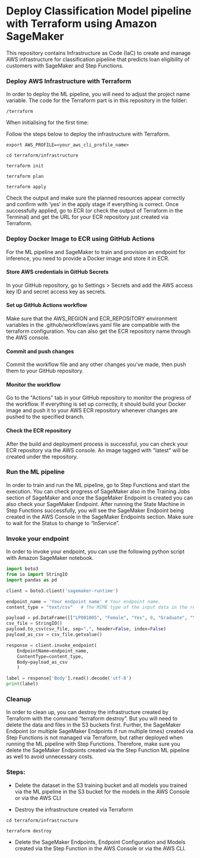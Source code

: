 # Deploy Classification Model pipeline with Terraform using Amazon SageMaker

This repository contains Infrastructure as Code (IaC) to create and manage AWS infrastructure for classification pipeline that predicts loan eligibility of customers with SageMaker and 
Step Functions.

### Deploy AWS Infrastructure with Terraform
In order to deploy the ML pipeline, you will need to adjust the project name variable. The code for the Terraform part is in this repository in the folder:
```shell script
/terraform
```

When initialising for the first time:

Follow the steps below to deploy the infrastructure with Terraform.

```shell script
export AWS_PROFILE=<your_aws_cli_profile_name>

cd terraform/infrastructure

terraform init

terraform plan

terraform apply
```
Check the output and make sure the planned resources appear correctly and confirm with ‘yes’ in the apply stage if
everything is correct. Once successfully applied, go to ECR (or check the output of Terraform in the Terminal) 
and get the URL for your ECR repository just created via Terraform.


### Deploy Docker Image to ECR using GitHub Actions

For the ML pipeline and SageMaker to train and provision an endpoint for inference, you need to provide a Docker image and store it in ECR. 

#### Store AWS credentials in GitHub Secrets
In your GitHub repository, go to Settings > Secrets and add the AWS access key ID and secret access key as secrets. 

#### Set up GitHub Actions workflow
Make sure that the AWS_REGION and ECR_REPOSITORY environment variables in the .github/workflow/aws.yaml file are compatible with the terraform configuration. 
You can also get the ECR repository name through the AWS console.

#### Commit and push changes
Commit the workflow file and any other changes you've made, then push them to your GitHub repository.

#### Monitor the workflow
Go to the "Actions" tab in your GitHub repository to monitor the progress of the workflow. 
If everything is set up correctly, it should build your Docker image and push it to your AWS ECR repository whenever changes are pushed to the specified branch.

#### Check the ECR repository
After the build and deployment process is successful, you can check your ECR repository via the AWS console.
An image tagged with "latest" will be created under the repository.

### Run the ML pipeline

In order to train and run the ML pipeline, go to Step Functions and start the execution. You can check progress of
SageMaker also in the Training Jobs section of SageMaker and once the SageMaker Endpoint is created you can 
also check your SageMaker Endpoint. After running the State Machine in Step Functions successfully, you will see the
SageMaker Endpoint being created in the AWS Console in the SageMaker Endpoints section. Make sure to 
wait for the Status to change to “InService”.

### Invoke your endpoint

In order to invoke your endpoint, you can use the following python script with Amazon SageMaker notebook.
```python
import boto3
from io import StringIO
import pandas as pd

client = boto3.client('sagemaker-runtime')

endpoint_name = 'Your endpoint name' # Your endpoint name.
content_type = "text/csv"   # The MIME type of the input data in the request body.

payload = pd.DataFrame([["LP001005", "Female", "Yes", 0, "Graduate", "Yes", 30000, 100, 66.0, 36.0, 1.0, "Urban"]])
csv_file = StringIO()
payload.to_csv(csv_file, sep=",", header=False, index=False)
payload_as_csv = csv_file.getvalue()

response = client.invoke_endpoint(
    EndpointName=endpoint_name, 
    ContentType=content_type,
    Body=payload_as_csv
    )

label = response['Body'].read().decode('utf-8')
print(label)
```

### Cleanup

In order to clean up, you can destroy the infrastructure created by Terraform with the command “terraform destroy”. 
But you will need to delete the data and files in the S3 buckets first. Further, the SageMaker Endpoint (or multiple
SageMaker Endpoints if run multiple times) created via Step Functions is not managed via Terraform, but rather deployed
when running the ML pipeline with Step Functions. Therefore, make sure you delete the SageMaker Endpoints created via
the Step Function ML pipeline as well to avoid unnecessary costs.

### Steps:

- Delete the dataset in the S3 training bucket and all models you trained via the ML pipeline in the S3 bucket for the
 models in the AWS Console or via the AWS CLI
 
- Destroy the infrastructure created via Terraform
```shell script
cd terraform/infrastructure

terraform destroy
```
- Delete the SageMaker Endpoints, Endpoint Configuration and Models created via the Step Function in the AWS Console
or via the AWS CLI.
